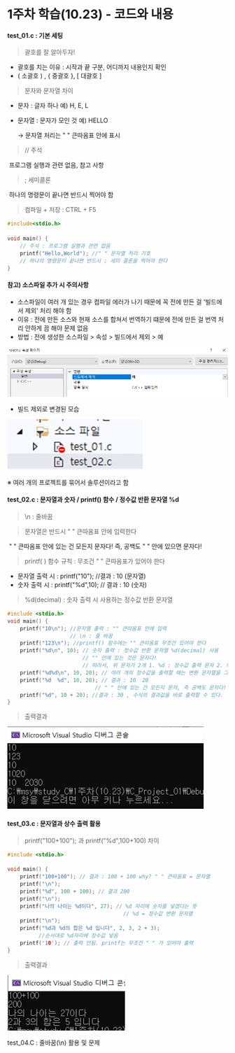 # 1주차 학습(10.23) - 코드와 내용

#### test_01.c : 기본 세팅

> 괄호를 잘 알아두자! 

- 괄호를 치는 이유 : 시작과 끝 구분, 어디까지 내용인지 확인
- ( 소괄호 ) , { 중괄호 }, [ 대괄호 ]

> 문자와 문자열 차이

- 문자 : 글자 하나 예) H, E, L 

- 문자열 : 문자가 모인 것 예) HELLO

  → 문자열 처리는 "  " 큰따옴표 안에 표시

> // 주석

​	프로그램 실행과 관련 없음, 참고 사항 

> ; 세미콜론 

​	하나의 명령문이 끝나면 반드시 찍어야 함  

> 컴파일 + 저장 : CTRL + F5

```c
#include<stdio.h>

void main() {
	// 주석 : 프로그램 실행과 관련 없음
	printf("Hello,World"); //" " 문자열 처리 기호 
	// 하나의 명령문이 끝나면 반드시 ; 세미 콜론을 찍어야 한다
}
```



#### 참고) 소스파일 추가 시 주의사항

- 소스파일이 여러 개 있는 경우 컴파일 에러가 나기 때문에 꼭 전에 만든 걸 '빌드에서 제외' 처리 해야 함
- 이유 : 전에 만든 소스와 현재 소스를 합쳐서 번역하기 떄문에 전에 만든 걸 번역 처리 안하게 끔 해야 문제 없음
- 방법 : 전에 생성한 소스파일 > 속성 > 빌드에서 제외 > 예  

![image-20211028235358404](1주차-코드.assets/image-20211028235358404.png)

* 빌드 제외로 변경된 모습

![image-20211028235430371](1주차-코드.assets/image-20211028235430371.png)

※ 여러 개의 프로젝트를 묶어서 솔루션이라고 함



#### test_02.c : 문자열과 숫자 / printf() 함수 / 정수값 반환 문자열  %d 

> \n : 줄바꿈 

> 문자열은 반드시 " " 큰따옴표 안에 입력한다 

​	" " 큰따옴표 안에 있는 건 모든지 문자다!  즉, 공백도 " " 안에 있으면 문자다! 

> printf( ) 함수 규칙 : 무조건 " " 큰따옴표가 있어야 한다 

* 문자열 출력 시 : printf("10");  //결과 : 10 (문자열)
* 숫자 출력 시 : printf("%d",10); // 결과 : 10 (숫자)

> %d(decimal) : 숫자 출력 시 사용하는 정수값 반환 문자열 

```c
#include <stdio.h>
void main() {
	printf("10\n"); //문자열 출력 : "" 큰따옴표 안에 입력 
					// \n : 줄 바꿈 
	printf("123\n"); //printf() 함수에는 "" 큰따옴표 무조건 있어야 한다
	printf("%d\n", 10); // 숫자 출력 : 정수값 반환 문자열 %d(decimal) 사용 
						// "" 안에 있는 것은 문자다! 
						// 따라서, 위 문자가 2개 1. %d : 정수값 출력 문자 2. \n : 줄바꿈 문자
	printf("%d%d\n", 10, 20); // 여러 개의 정수값을 출력할 때는 변환 문자열을 그 수만큼 사용
	printf("%d  %d", 10, 20); // 결과 : 10  20 
							// " " 안에 있는 건 모든지 문자, 즉 공백도 문자다! 
	printf("%d", 10 + 20); //결과 : 30 , 수식의 결과값을 바로 출력할 수 있다.
}
```

> 출력결과

![*결과](1주차-코드.assets/image-20211029001056988.png)



#### test_03.c : 문자열과 상수 출력 활용

> printf("100+100"); 과 printf("%d",100+100) 차이 

```c
#include <stdio.h>

void main() {
	printf("100+100"); // 결과 : 100 + 100 why? " " 큰따옴표 = 문자열 
	printf("\n");
	printf("%d", 100 + 100); // 결과 200
	printf("\n");
	printf("나의 나이는 %d이다", 27); // %d 자리에 숫자를 넣겠다는 뜻
									 // %d = 정수값 변환 문자열 
	printf("\n");
	printf("%d과 %d의 합은 %d 입니다", 2, 3, 2 + 3); 
    	  //순서대로 %d자리에 정수값 넣음
	printf('10'); // 출력 안됨. printf는 무조건 " " 가 있어야 출력 
}
```

> 출력결과 

![image-20211029233504562](1주차-코드.assets/image-20211029233504562.png)



test_04.C : 줄바꿈(\n) 활용 및 문제 

